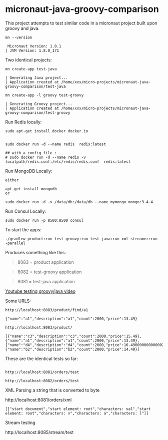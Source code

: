 # micronaut-java-groovy-comparison

This project attempts to test  similar code in a micronaut project built upon groovy and java.

```
mn --version

 Micronaut Version: 1.0.1
| JVM Version: 1.8.0_171
```


Two identical projects:



```
mn create-app test-java

| Generating Java project...
| Application created at /home/xxx/micro-projects/micronaut-java-groovy-comparison/test-java

mn create-app -l groovy test-groovy

| Generating Groovy project...
| Application created at /home/xxx/micro-projects/micronaut-java-groovy-comparison/test-groovy

```


Run Redis locally:

```
sudo apt-get install docker docker.io


sudo docker run -d --name redis  redis:latest

## with a config file :
# sudo docker run -d --name redis -v localpath/redis.conf:/etc/redis/redis.conf  redis:latest

```


Run MongoDB Locally:
```
either 

apt-get install mongodb
or 
 
sudo docker run -d -v /data/db:/data/db --name mymongo mongo:3.4.4
```


Run Consul Locally:
```
sudo docker run -p 8500:8500 consul
```

To start the apps:

```
./gradlew product:run test-groovy:run test-java:run xml-streamer:run --parallel 

```

Produces something like this: 
> 8083 = product application 

> 8082 = test-groovy application
 
> 8081 = test-java application

[Youtube testing groovy/java video](https://www.youtube.com/watch?v=hLsbvfz7FWY)

Some URLS:
```
http://localhost:8083/product/find/a1

{"name":"a1","description":"a1","count":2000,"price":13.49}

```

```
http://localhost:8083/product/

[{"name":"c3","description":"c3","count":2000,"price":15.49},
{"name":"a1","description":"a1","count":2000,"price":13.49},
{"name":"d4","description":"d4","count":2000,"price":16.490000000000002},
{"name":"b2","description":"b2","count":2000,"price":14.49}]
```

These are the identical tests so far:

```

http://localhost:8081/orders/test

http://localhost:8082/orders/test

```

XML Parsing a string that is converted to byte

http://localhost:8081/orders/xml
```
[["start document","start element: root","characters: val","start element: root","characters: v","characters: a","characters: l"]]

```


Stream testing

http://localhost:8085/stream/test

